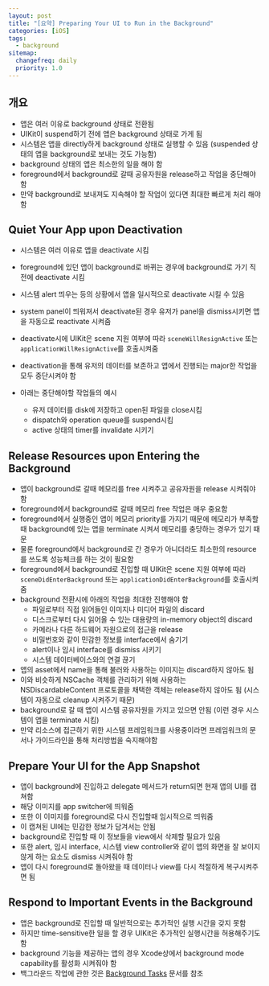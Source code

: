 ```yaml
---
layout: post
title: "[요약] Preparing Your UI to Run in the Background"
categories: [iOS]
tags: 
  - background
sitemap:
  changefreq: daily
  priority: 1.0
---
```


## 개요

- 앱은 여러 이유로 background 상태로 전환됨
- UIKit이 suspend하기 전에 앱은 background 상태로 가게 됨
- 시스템은 앱을 directly하게 background 상태로 실행할 수 있음 (suspended 상태의 앱을 background로 보내는 것도 가능함)
- background 상태의 앱은 최소한의 일을 해야 함
- foreground에서 background로 갈때 공유자원을 release하고 작업을 중단해야 함
- 만약 background로 보내져도 지속해야 할 작업이 있다면 최대한 빠르게 처리 해야 함



## Quiet Your App upon Deactivation

- 시스템은 여러 이유로 앱을 deactivate 시킴
- foreground에 있던 앱이 background로 바뀌는 경우에 background로 가기 직전에 deactivate 시킴
- 시스템 alert 띄우는 등의 상황에서 앱을 일시적으로 deactivate 시킬 수 있음
- system panel이 띄워져서 deactivate된 경우 유저가 panel을 dismiss시키면 앱을 자동으로 reactivate 시켜줌
- deactivate시에 UIKit은 scene 지원 여부에 따라 `sceneWillResignActive` 또는 `applicationWillResignActive`를 호출시켜줌



- deactivation을 통해 유저의 데이터를 보존하고 앱에서 진행되는 major한 작업을 모두 중단시켜야 함
- 아래는 중단해야할 작업들의 예시
  - 유저 데이터를 disk에 저장하고 open된 파일을 close시킴
  - dispatch와 operation queue를 suspend시킴
  - active 상태의 timer를 invalidate 시키기



## Release Resources upon Entering the Background

- 앱이 background로 갈때 메모리를 free 시켜주고 공유자원을 release 시켜줘야 함
- foreground에서 background로 갈때 메모리 free 작업은 매우 중요함
- foreground에서 실행중인 앱이 메모리 priority를 가지기 때문에 메모리가 부족할때 background에 있는 앱을 terminate 시켜서 메모리를 충당하는 경우가 있기 때문
- 물론 foreground에서 background로 간 경우가 아니더라도 최소한의 resource를 쓰도록 성능체크를 하는 것이 필요함
- foreground에서 background로 진입할 때 UIKit은 scene 지원 여부에 따라 `sceneDidEnterBackground` 또는 `applicationDidEnterBackground`를 호출시켜줌
- background 전환시에 아래의 작업을 최대한 진행해야 함
  - 파일로부터 직접 읽어들인 이미지나 미디어 파일의 discard
  - 디스크로부터 다시 읽어올 수 있는 대용량의 in-memory object의 discard
  - 카메라나 다른 하드웨어 자원으로의 접근을 release
  - 비밀번호와 같이 민감한 정보를 interface에서 숨기기
  - alert이나 임시 interface를 dismiss 시키기
  - 시스템 데이터베이스와의 연결 끊기
- 앱의 asset에서 name을 통해 불러와 사용하는 이미지는 discard하지 않아도 됨
- 이와 비슷하게 NSCache 객체를 관리하기 위해 사용하는 NSDiscardableContent 프로토콜을 채택한 객체는 release하지 않아도 됨 (시스템이 자동으로 cleanup 시켜주기 때문)
- background로 갈 때 앱이 시스템 공유자원을 가지고 있으면 안됨 (이런 경우 시스템이 앱을 terminate 시킴)
- 만약 리소스에 접근하기 위한 시스템 프레임워크를 사용중이라면 프레임워크의 문서나 가이드라인을 통해 처리방법을 숙지해야함



## Prepare Your UI for the App Snapshot

- 앱이 background에 진입하고 delegate 메서드가 return되면 현재 앱의 UI를 캡쳐함
- 해당 이미지를 app switcher에 띄워줌
- 또한 이 이미지를 foreground로 다시 진입할때 임시적으로 띄워줌
- 이 캡쳐된 UI에는 민감한 정보가 담겨서는 안됨
- background로 진입할 때 이 정보들을 view에서 삭제할 필요가 있음
- 또한 alert, 임시 interface, 시스템 view controller와 같이 앱의 화면을 잘 보이지 않게 하는 요소도 dismiss 시켜줘야 함
- 앱이 다시 foreground로 돌아왔을 때 데이터나 view를 다시 적절하게 복구시켜주면 됨



## Respond to Important Events in the Background

- 앱은 background로 진입할 때 일반적으로는 추가적인 실행 시간을 갖지 못함
- 하지만 time-sensitive한 일을 할 경우 UIKit은 추가적인 실행시간을 허용해주기도 함
- background 기능을 제공하는 앱의 경우 Xcode상에서 background mode capability를 활성화 시켜줘야 함
- 백그라운드 작업에 관한 것은 [Background Tasks](https://developer.apple.com/documentation/backgroundtasks) 문서를 참조